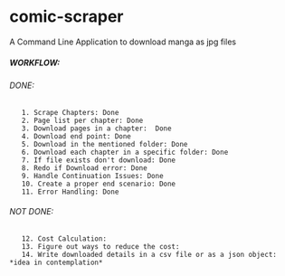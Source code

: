 # comic-scraper
A Command Line Application to download manga as jpg files

##### WORKFLOW:

   ###### DONE:
       1. Scrape Chapters: Done
       2. Page list per chapter: Done
       3. Download pages in a chapter:  Done
       4. Download end point: Done
       5. Download in the mentioned folder: Done
       6. Download each chapter in a specific folder: Done
       7. If file exists don't download: Done
       8. Redo if Download error: Done
       9. Handle Continuation Issues: Done
       10. Create a proper end scenario: Done
       11. Error Handling: Done
       
   ###### NOT DONE:
       12. Cost Calculation:
       13. Figure out ways to reduce the cost: 
       14. Write downloaded details in a csv file or as a json object: *idea in contemplation*

